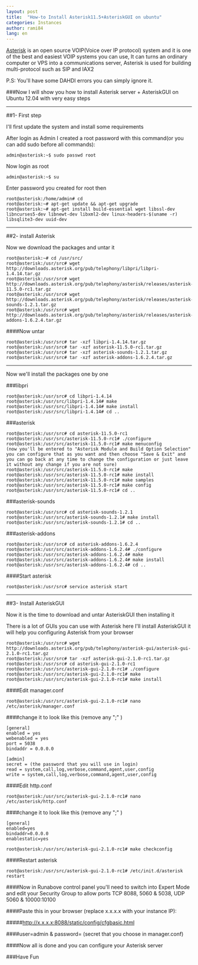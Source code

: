 ```yaml
---
layout: post
title:  "How-to Install Asterisk11.5+AsteriskGUI on ubuntu"
categories: Instances
author: rami84
lang: en
---
```


[Asterisk](http://www.asterisk.org/get-started) is an open source VOIP(Voice over IP protocol) system and it is one of the best and easiest VOIP systems you can use, It can turns an ordinary computer or VPS into a communications server, Asterisk is used for building multi-protocol such as SIP and IAX2

P.S: You'll have some DAHDI errors you can simply ignore it.

###Now I will show you how to install Asterisk server + AsteriskGUI on Ubuntu 12.04 with very easy steps

--------

##1- First step

I'll first update the system and install some requirements

After login as Admin I created a root password with this command(or you can add sudo before all commands):
 
    admin@asterisk:~$ sudo passwd root

Now login as root

    admin@asterisk:~$ su

Enter password you created for root then

```
root@asterisk:/home/admin# cd
root@asterisk:~# apt-get update && apt-get upgrade
root@asterisk:~# apt-get install build-essential wget libssl-dev libncurses5-dev libnewt-dev libxml2-dev linux-headers-$(uname -r) libsqlite3-dev uuid-dev
```

--------

##2- install Asterisk 

Now we download the packages and untar it

```
root@asterisk:~# cd /usr/src/
root@asterisk:/usr/src# wget http://downloads.asterisk.org/pub/telephony/libpri/libpri-1.4.14.tar.gz
root@asterisk:/usr/src# wget http://downloads.asterisk.org/pub/telephony/asterisk/releases/asterisk-11.5.0-rc1.tar.gz
root@asterisk:/usr/src# wget http://downloads.asterisk.org/pub/telephony/asterisk/releases/asterisk-sounds-1.2.1.tar.gz
root@asterisk:/usr/src# wget http://downloads.asterisk.org/pub/telephony/asterisk/releases/asterisk-addons-1.6.2.4.tar.gz
```
####Now untar

```
root@asterisk:/usr/src# tar -xzf libpri-1.4.14.tar.gz
root@asterisk:/usr/src# tar -xzf asterisk-11.5.0-rc1.tar.gz
root@asterisk:/usr/src# tar -xzf asterisk-sounds-1.2.1.tar.gz
root@asterisk:/usr/src# tar -xzf asterisk-addons-1.6.2.4.tar.gz
```

--------

Now we'll install the packages one by one

###libpri

```
root@asterisk:/usr/src# cd libpri-1.4.14
root@asterisk:/usr/src/libpri-1.4.14# make
root@asterisk:/usr/src/libpri-1.4.14# make install
root@asterisk:/usr/src/libpri-1.4.14# cd ..
```

###asterisk

```
root@asterisk:/usr/src# cd asterisk-11.5.0-rc1
root@asterisk:/usr/src/asterisk-11.5.0-rc1# ./configure
root@asterisk:/usr/src/asterisk-11.5.0-rc1# make menuconfig
(now you'll be entered to "Asterisk Module and Build Option Selection" you can configure that as you want and then choose "Save & Exit" and you can go back at any time to change the configuration or just leave it without any change if you are not sure)
root@asterisk:/usr/src/asterisk-11.5.0-rc1# make
root@asterisk:/usr/src/asterisk-11.5.0-rc1# make install
root@asterisk:/usr/src/asterisk-11.5.0-rc1# make samples
root@asterisk:/usr/src/asterisk-11.5.0-rc1# make config
root@asterisk:/usr/src/asterisk-11.5.0-rc1# cd ..
```

###asterisk-sounds

```
root@asterisk:/usr/src# cd asterisk-sounds-1.2.1
root@asterisk:/usr/src/asterisk-sounds-1.2.1# make install
root@asterisk:/usr/src/asterisk-sounds-1.2.1# cd ..
```

###asterisk-addons

```
root@asterisk:/usr/src# cd asterisk-addons-1.6.2.4
root@asterisk:/usr/src/asterisk-addons-1.6.2.4# ./configure
root@asterisk:/usr/src/asterisk-addons-1.6.2.4# make
root@asterisk:/usr/src/asterisk-addons-1.6.2.4# make install
root@asterisk:/usr/src/asterisk-addons-1.6.2.4# cd ..
```

####Start asterisk

```
root@asterisk:/usr/src# service asterisk start
```

--------

##3- Install AsteriskGUI

Now it is the time to download and untar AsteriskGUI then installing it

There is a lot of GUIs you can use with Asterisk here I'll install AsteriskGUI it will help you configuring Asterisk from your browser

```
root@asterisk:/usr/src# wget http://downloads.asterisk.org/pub/telephony/asterisk-gui/asterisk-gui-2.1.0-rc1.tar.gz
root@asterisk:/usr/src# tar -xzf asterisk-gui-2.1.0-rc1.tar.gz
root@asterisk:/usr/src# cd asterisk-gui-2.1.0-rc1
root@asterisk:/usr/src/asterisk-gui-2.1.0-rc1# ./configure
root@asterisk:/usr/src/asterisk-gui-2.1.0-rc1# make
root@asterisk:/usr/src/asterisk-gui-2.1.0-rc1# make install
```
####Edit manager.conf

    root@asterisk:/usr/src/asterisk-gui-2.1.0-rc1# nano /etc/asterisk/manager.conf


####change it to look like this (remove any ";" )

```
[general]
enabled = yes
webenabled = yes
port = 5038
bindaddr = 0.0.0.0

[admin]
secret = (the password that you will use in login)
read = system,call,log,verbose,command,agent,user,config
write = system,call,log,verbose,command,agent,user,config
```

####Edit http.conf

    root@asterisk:/usr/src/asterisk-gui-2.1.0-rc1# nano /etc/asterisk/http.conf

####change it to look like this (remove any ";" )

```
[general]
enabled=yes
bindaddr=0.0.0.0
enablestatic=yes
```

    root@asterisk:/usr/src/asterisk-gui-2.1.0-rc1# make checkconfig

####Restart asterisk

    root@asterisk:/usr/src/asterisk-gui-2.1.0-rc1# /etc/init.d/asterisk restart


####Now in Runabove control panel you'll need to switch into Expert Mode and edit your Security Group to allow ports TCP 8088, 5060 & 5038, UDP 5060 & 10000:10100


####Paste this in your browser (replace x.x.x.x with your instance IP):

#####http://x.x.x.x:8088/static/config/cfgbasic.html

####user=admin & password= (secret that you choose in manager.conf)

####Now all is done and you can configure your Asterisk server

###Have Fun


